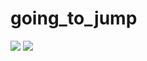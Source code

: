 # going_to_jump
<img src="https://capsule-render.vercel.app/api?type=egg&color=auto&height=200&section=header&text=youngje_github&fontSize=90" />
<img src="https://img.shields.io/badge/아이콘내용-바탕색?style=flat&logo=로고이름&logoColor=white"/>
